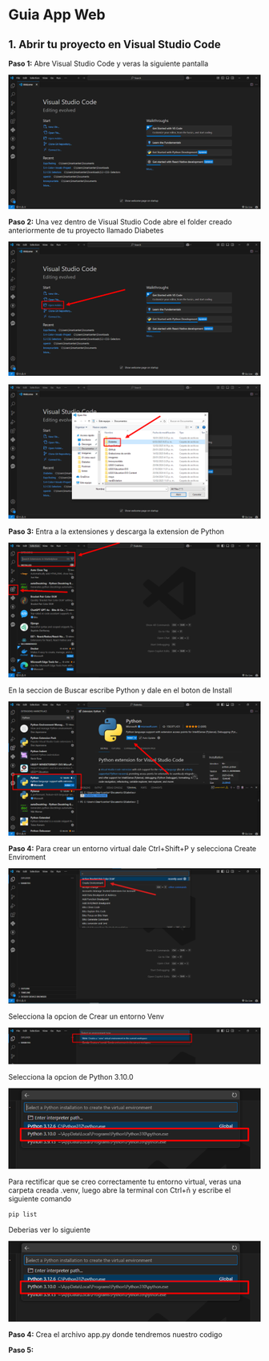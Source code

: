 # Guia App Web

## 1. Abrir tu proyecto en Visual Studio Code
**Paso 1:** Abre Visual Studio Code y veras la siguiente pantalla

![diabetes/imagenes](https://github.com/adiacla/diabetes/blob/main/imagenes/PantallaInicioVsC.PNG?raw=true)

**Paso 2:** Una vez dentro de Visual Studio Code abre el folder creado anteriormente de tu proyecto llamado Diabetes

![diabetes/imagenes](https://github.com/adiacla/diabetes/blob/main/imagenes/AbrirFolderVsc.PNG?raw=true)

![diabetes/imagenes](https://github.com/adiacla/diabetes/blob/main/imagenes/SeleccionarCarpeta.PNG?raw=true)

**Paso 3:** Entra a la extensiones y descarga la extension de Python

![diabetes/imagenes](https://github.com/adiacla/diabetes/blob/main/imagenes/ExtensionesVsc.PNG?raw=true)

En la seccion de Buscar escribe Python y dale en el boton de Install

![diabetes/imagenes](https://github.com/adiacla/diabetes/blob/main/imagenes/PyhtonExtension.PNG?raw=true)

**Paso 4:** Para crear un entorno virtual dale Ctrl+Shift+P y selecciona Create Enviroment

![diabetes/imagenes](https://github.com/adiacla/diabetes/blob/main/imagenes/Ctrl+Shift+P.png?raw=true)

Selecciona la opcion de Crear un entorno Venv

![diabetes/imagenes](https://github.com/adiacla/diabetes/blob/main/imagenes/VenvSeleccionar.PNG?raw=true)

Selecciona la opcion de Python 3.10.0

![diabetes/imagenes](https://github.com/adiacla/diabetes/blob/main/imagenes/Python10.PNG?raw=true)

Para rectificar que se creo correctamente tu entorno virtual, veras una carpeta creada .venv, luego abre la terminal con Ctrl+ñ y escribe el siguiente comando

```bash
pip list
```
Deberias ver lo siguiente

![diabetes/imagenes](https://github.com/adiacla/diabetes/blob/main/imagenes/Python10.PNG?raw=true)


**Paso 4:** Crea el archivo app.py donde tendremos nuestro codigo

**Paso 5:** 
